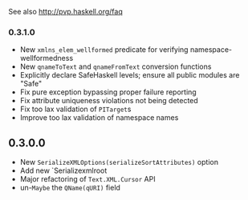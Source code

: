 See also http://pvp.haskell.org/faq

### 0.3.1.0

- New `xmlns_elem_wellformed` predicate for verifying namespace-wellformedness
- New `qnameToText` and `qnameFromText` conversion functions
- Explicitly declare SafeHaskell levels; ensure all public modules are "Safe"
- Fix pure exception bypassing proper failure reporting
- Fix attribute uniqueness violations not being detected
- Fix too lax validation of `PITarget`s
- Improve too lax validation of namespace names

## 0.3.0.0

- New `SerializeXMLOptions(serializeSortAttributes)` option
- Add new `Serializexmlroot
- Major refactoring of `Text.XML.Cursor` API
- un-`Maybe` the `QName(qURI)` field
